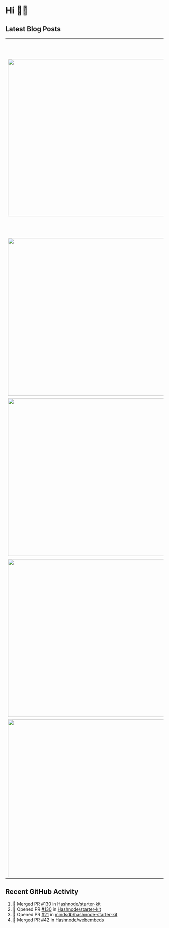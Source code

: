 # Hi 👋🏼

## Latest Blog Posts

<!-- HASHNODE_POSTS:START -->
<table>
	<tr>
			<td><img src="https://cdn.hashnode.com/res/hashnode/image/upload/v1705519211379/6efceea6-04fe-4e65-b0a9-886d3215dfde.png" width="500" height="auto" /></td>
			<td>
				<sup>2024-01-17T19:23:41.759Z</sup><br />
				<b>Different Node.js Versions and Package Managers Per Project – A Solved Problem</b>
				<p>You work on different projects, maybe in different teams, or just on older and newer personal projects. Chances are you are using different Node.js versions and different package managers or package manager versions. You should be able to switch betw...</p>
			</td>
		</tr>
<tr>
			<td><img src="https://cdn.hashnode.com/res/hashnode/image/upload/v1704437574187/ff08b475-57d7-4b11-89e5-60048e53016f.png" width="500" height="auto" /></td>
			<td>
				<sup>2024-01-05T06:54:11.345Z</sup><br />
				<b>My 2023 in Retrospective (Personal Live)</b>
				<p>I intended to write about my personal live and my professional live in this post. But I have decided to split it up. There is so much to write about both of those and most of you are probably not interested in my personal stuff. So this post is only ...</p>
			</td>
		</tr>
<tr>
			<td><img src="https://cdn.hashnode.com/res/hashnode/image/upload/v1696167313472/e0dfab37-2821-487e-9f34-b2ee86d631fc.png" width="500" height="auto" /></td>
			<td>
				<sup>2023-10-02T14:00:12.063Z</sup><br />
				<b>Podcast Notes: Happy Bootstrapping</b>
				<p>💁 I will update this post if I have notes for new episodes.   By Andreas Lehr (🇩🇪) who is the founder of We Manage and also runs a newsletter allesnurgecloud.  My name is Andreas Lehr and in this podcast, I interview different entrepreneurs every ...</p>
			</td>
		</tr>
<tr>
			<td><img src="https://cdn.hashnode.com/res/hashnode/image/upload/v1694873897921/51063ecb-2e70-4e0f-b467-ef9f76470c6a.png" width="500" height="auto" /></td>
			<td>
				<sup>2023-09-19T07:00:12.100Z</sup><br />
				<b>How To Use Different Git Configs</b>
				<p>A lot of us are coding for an employee and privately or as a freelancer for multiple companies. You might want to associate commits for the different projects with a different user (e.g. email) or sign them differently (I think you should). While you...</p>
			</td>
		</tr>
<tr>
			<td><img src="https://cdn.hashnode.com/res/hashnode/image/upload/v1692431209248/be1eb663-95a1-4e4c-a020-0016709134c5.png" width="500" height="auto" /></td>
			<td>
				<sup>2023-08-19T07:49:14.318Z</sup><br />
				<b>Podcast Notes: Minimal Empires</b>
				<p>💁 I will update this post if I have notes for new episodes.   By Sumit Kumar who is the founder of Parqet and has previously worked at Stripe.  Today, all it takes is the internet to build a business empire that completely changes our lives - we jus...</p>
			</td>
		</tr>
</table>
<!-- HASHNODE_POSTS:END -->

## Recent GitHub Activity

<!--START_SECTION:activity-->
1. 🎉 Merged PR [#130](https://github.com/Hashnode/starter-kit/pull/130) in [Hashnode/starter-kit](https://github.com/Hashnode/starter-kit)
2. 💪 Opened PR [#130](https://github.com/Hashnode/starter-kit/pull/130) in [Hashnode/starter-kit](https://github.com/Hashnode/starter-kit)
3. 💪 Opened PR [#21](https://github.com/mindsdb/hashnode-starter-kit/pull/21) in [mindsdb/hashnode-starter-kit](https://github.com/mindsdb/hashnode-starter-kit)
4. 🎉 Merged PR [#42](https://github.com/Hashnode/webembeds/pull/42) in [Hashnode/webembeds](https://github.com/Hashnode/webembeds)
<!--END_SECTION:activity-->
